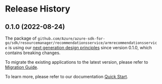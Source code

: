 # Release History

## 0.1.0 (2022-08-24)

The package of `github.com/Azure/azure-sdk-for-go/sdk/resourcemanager/recommendationsservice/armrecommendationsservice` is using our [next generation design principles](https://azure.github.io/azure-sdk/general_introduction.html) since version 0.1.0, which contains breaking changes.

To migrate the existing applications to the latest version, please refer to [Migration Guide](https://aka.ms/azsdk/go/mgmt/migration).

To learn more, please refer to our documentation [Quick Start](https://aka.ms/azsdk/go/mgmt).